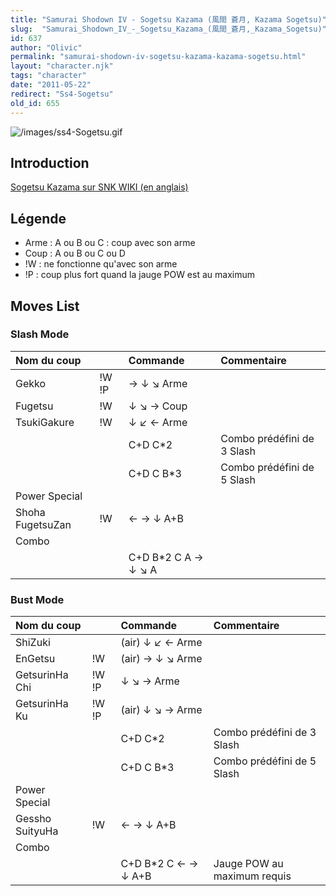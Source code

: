 ```yaml
---
title: "Samurai Shodown IV - Sogetsu Kazama (風間 蒼月, Kazama Sogetsu)"
slug:  "Samurai_Shodown_IV_-_Sogetsu_Kazama_(風間_蒼月,_Kazama_Sogetsu)"
id: 637
author: "Olivic"
permalink: "samurai-shodown-iv-sogetsu-kazama-kazama-sogetsu.html"
layout: "character.njk"
tags: "character"
date: "2011-05-22"
redirect: "Ss4-Sogetsu"
old_id: 655
---
```


![](/images/ss4-Sogetsu.gif "/images/ss4-Sogetsu.gif")

## Introduction

[Sogetsu Kazama sur SNK WIKI (en
anglais)](http://snk.wikia.com/wiki/Sogetsu_Kazama)

## Légende

- Arme : A ou B ou C : coup avec son arme
- Coup : A ou B ou C ou D
- !W : ne fonctionne qu'avec son arme
- !P : coup plus fort quand la jauge POW est au maximum

## Moves List

### Slash Mode

| Nom du coup      |       | Commande             | Commentaire                |
|:-----------------|-------|:---------------------|:---------------------------|
| Gekko            | !W !P | → ↓ ↘ Arme           |                            |
| Fugetsu          | !W    | ↓ ↘ → Coup           |                            |
| TsukiGakure      | !W    | ↓ ↙ ← Arme           |                            |
|                  |       | C+D C\*2             | Combo prédéfini de 3 Slash |
|                  |       | C+D C B\*3           | Combo prédéfini de 5 Slash |
| Power Special    |       |                      |                            |
| Shoha FugetsuZan | !W    | ← → ↓ A+B            |                            |
| Combo            |       |                      |                            |
|                  |       | C+D B\*2 C A → ↓ ↘ A |                            |

### Bust Mode

| Nom du coup     |       | Commande             | Commentaire                 |
|:----------------|-------|:---------------------|:----------------------------|
| ShiZuki         |       | (air) ↓ ↙ ← Arme     |                             |
| EnGetsu         | !W    | (air) → ↓ ↘ Arme     |                             |
| GetsurinHa Chi  | !W !P | ↓ ↘ → Arme           |                             |
| GetsurinHa Ku   | !W !P | (air) ↓ ↘ → Arme     |                             |
|                 |       | C+D C\*2             | Combo prédéfini de 3 Slash  |
|                 |       | C+D C B\*3           | Combo prédéfini de 5 Slash  |
| Power Special   |       |                      |                             |
| Gessho SuityuHa | !W    | ← → ↓ A+B            |                             |
| Combo           |       |                      |                             |
|                 |       | C+D B\*2 C ← → ↓ A+B | Jauge POW au maximum requis |
